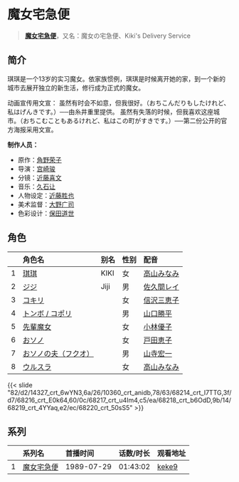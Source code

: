 # 魔女宅急便


> <u>**[魔女宅急便](http://bgm.tv/subject/305)**</u>，又名：魔女の宅急便、Kiki's Delivery Service

## 简介


琪琪是一个13岁的实习魔女。依家族惯例，琪琪是时候离开她的家，到一个新的城市去展开独立的新生活，修行成为正式的魔女。

动画宣传用文宣：
虽然有时会不如意，但我很好。（おちこんだりもしたけれど、私はげんきです。）──由糸井重里提供。
虽然有失落的时候，但我喜欢这座城市。（おちこむこともあるけれど、私はこの町がすきです。）──第二份公开的官方海报采用文宣。

**制作人员：**
- 原作：[角野荣子](http://bgm.tv/person/2108)
- 导演：[宫崎骏](http://bgm.tv/person/1040)
- 分镜：[近藤喜文](http://bgm.tv/person/1509)
- 音乐：[久石让](http://bgm.tv/person/1638)
- 人物设定：[近藤胜也](http://bgm.tv/person/2109)
- 美术监督：[大野广司](http://bgm.tv/person/14773)
- 色彩设计：[保田道世](http://bgm.tv/person/1510)

## 角色

|     |   角色名   |   别名  | 性别 |  配音  |
|:--- |:------  |:----      |:---  |:--   |
| 1 | [琪琪](http://bgm.tv/character/14327) | KIKI | 女 | [高山みなみ](http://bgm.tv/person/3933) |
| 2 | [ジジ](http://bgm.tv/character/10360) | Jiji | 男 | [佐久間レイ](http://bgm.tv/person/3885) |
| 3 | [コキリ](http://bgm.tv/character/68214) |  | 女 | [信沢三恵子](http://bgm.tv/person/33956) |
| 4 | [トンボ / コポリ](http://bgm.tv/character/68216) |  | 男 | [山口勝平](http://bgm.tv/person/3900) |
| 5 | [先輩魔女](http://bgm.tv/character/68217) |  | 女 | [小林優子](http://bgm.tv/person/4207) |
| 6 | [おソノ](http://bgm.tv/character/68218) |  | 女 | [戸田恵子](http://bgm.tv/person/4447) |
| 7 | [おソノの夫（フクオ）](http://bgm.tv/character/68219) |  | 男 | [山寺宏一](http://bgm.tv/person/3914) |
| 8 | [ウルスラ](http://bgm.tv/character/68220) |  | 女 | [高山みなみ](http://bgm.tv/person/3933) |

{{< slide "82/d2/14327_crt_6wYN3,6a/26/10360_crt_anidb,78/63/68214_crt_I7TTG,3f/d7/68216_crt_E0k64,60/0c/68217_crt_u4Im4,c5/ea/68218_crt_b6OdD,9b/14/68219_crt_4YYaq,e2/ec/68220_crt_50sS5" >}}

## 系列

|     | 系列名   | 首播时间       | 话数/时长    | 观看地址                                                     |
| :-- | :---- | :--------- | :------- | :------------------------------------------------------- |
| 1   |[魔女宅急便](https://bgm.tv/subject/305)| 1989-07-29 | 01:43:02 | [keke9](https://www.keke9.app/play/179204-4-210450.html) |



